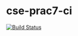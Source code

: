 # cse-prac7-ci

[![Build Status](https://travis-ci.com/jaaku/cse-prac7-ci.svg?branch=master)](https://travis-ci.com/jaaku/cse-prac7-ci)
